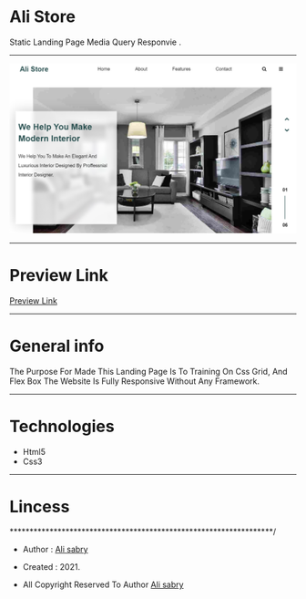 # Ali Store
Static Landing Page Media Query  Responvie .

<hr />

<img src="images/preview.png" />

<hr />

# Preview Link
[Preview Link](https://ali-sabry.github.io/ali-store/)

<hr />

# General info
The Purpose For Made This Landing Page Is To Training On Css Grid, And Flex Box The Website Is Fully Responsive Without Any Framework.

<hr />


# Technologies 
* Html5
* Css3

<hr />


# Lincess
******************************************************************/

* Author      : [Ali sabry](https://www.linkedin.com/in/ali-sabry/)
* Created     : 2021.

* All Copyright Reserved To Author [Ali sabry](https://www.linkedin.com/in/ali-sabry/)
